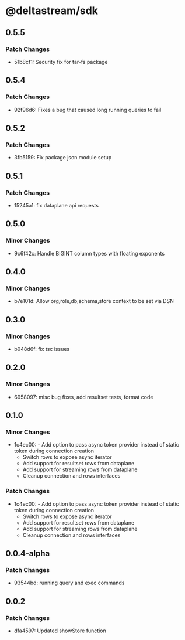# @deltastream/sdk

## 0.5.5

### Patch Changes

- 51b8cf1: Security fix for tar-fs package

## 0.5.4

### Patch Changes

- 92f96d6: Fixes a bug that caused long running queries to fail

## 0.5.2

### Patch Changes

- 3fb5159: Fix package json module setup

## 0.5.1

### Patch Changes

- 15245a1: fix dataplane api requests

## 0.5.0

### Minor Changes

- 9c6f42c: Handle BIGINT column types with floating exponents

## 0.4.0

### Minor Changes

- b7e101d: Allow org,role,db,schema,store context to be set via DSN

## 0.3.0

### Minor Changes

- b048d6f: fix tsc issues

## 0.2.0

### Minor Changes

- 6958097: misc bug fixes, add resultset tests, format code

## 0.1.0

### Minor Changes

- 1c4ec00: - Add option to pass async token provider instead of static token during connection creation
  - Switch rows to expose async iterator
  - Add support for resultset rows from dataplane
  - Add support for streaming rows from dataplane
  - Cleanup connection and rows interfaces

### Patch Changes

- 1c4ec00: - Add option to pass async token provider instead of static token during connection creation
  - Switch rows to expose async iterator
  - Add support for resultset rows from dataplane
  - Add support for streaming rows from dataplane
  - Cleanup connection and rows interfaces

## 0.0.4-alpha

### Patch Changes

- 93544bd: running query and exec commands

## 0.0.2

### Patch Changes

- dfa4597: Updated showStore function
